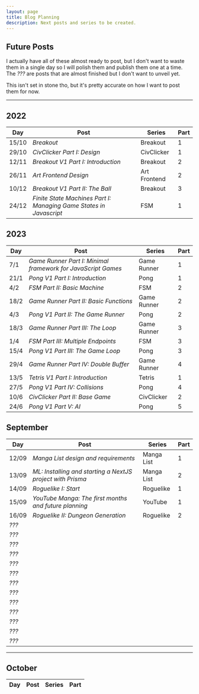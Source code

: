 ```yaml
---
layout: page
title: Blog Planning
description: Next posts and series to be created.
---
```

## Future Posts

I actually have all of these almost ready to post, but I don't want to waste them in a single day so I will polish them and publish them one at a time. The _???_ are posts that are almost finished but I don't want to unveil yet.

This isn't set in stone tho, but it's pretty accurate on how I want to post them for now.

---
## 2022

| Day | Post | Series | Part |
|-----|------|--------|------|
| 15/10 |_Breakout_| Breakout | 1
| 29/10 |_CivClicker Part I: Design_| CivClicker | 1
| 12/11 |_Breakout V1 Part I: Introduction_| Breakout | 2
| 26/11 |_Art Frontend Design_| Art Frontend | 2
| 10/12 |_Breakout V1 Part II: The Ball_| Breakout | 3
| 24/12 |_Finite State Machines Part I: Managing Game States in Javascript_| FSM | 1

## 2023

| Day | Post | Series | Part |
|-----|------|--------|------|
| 7/1 |_Game Runner Part I: Minimal framework for JavaScript Games_| Game Runner | 1
| 21/1 |_Pong V1 Part I: Introduction_| Pong | 1
| 4/2 |_FSM Part II: Basic Machine_| FSM | 2
| 18/2 |_Game Runner Part II: Basic Functions_| Game Runner | 2
| 4/3 |_Pong V1 Part II: The Game Runner_| Pong | 2
| 18/3 |_Game Runner Part III: The Loop_| Game Runner | 3
| 1/4 |_FSM Part III: Multiple Endpoints_| FSM | 3
| 15/4 |_Pong V1 Part III: The Game Loop_| Pong | 3
| 29/4 |_Game Runner Part IV: Double Buffer_| Game Runner | 4
| 13/5 |_Tetris V1 Part I: Introduction_| Tetris | 1
| 27/5 |_Pong V1 Part IV: Collisions_| Pong | 4
| 10/6 |_CivClicker Part II: Base Game_| CivClicker | 2
| 24/6 |_Pong V1 Part V: AI_| Pong | 5

## September

| Day | Post | Series | Part |
|-----|------|--------|------|
| 12/09 |_Manga List design and requirements_ | Manga List | 1
| 13/09 |_ML: Installing and starting a NextJS project with Prisma_ | Manga List | 2
| 14/09 |_Roguelike I: Start_ | Roguelike | 1
| 15/09 |_YouTube Manga: The first months and future planning_ | YouTube | 1
| 16/09 |_Roguelike II: Dungeon Generation_ | Roguelike | 2
|_???_
|_???_
|_???_
|_???_
|_???_
|_???_
|_???_
|_???_
|_???_
|_???_
|_???_
|_???_
|_???_

---

## October

| Day | Post | Series | Part |
|-----|------|--------|------|
